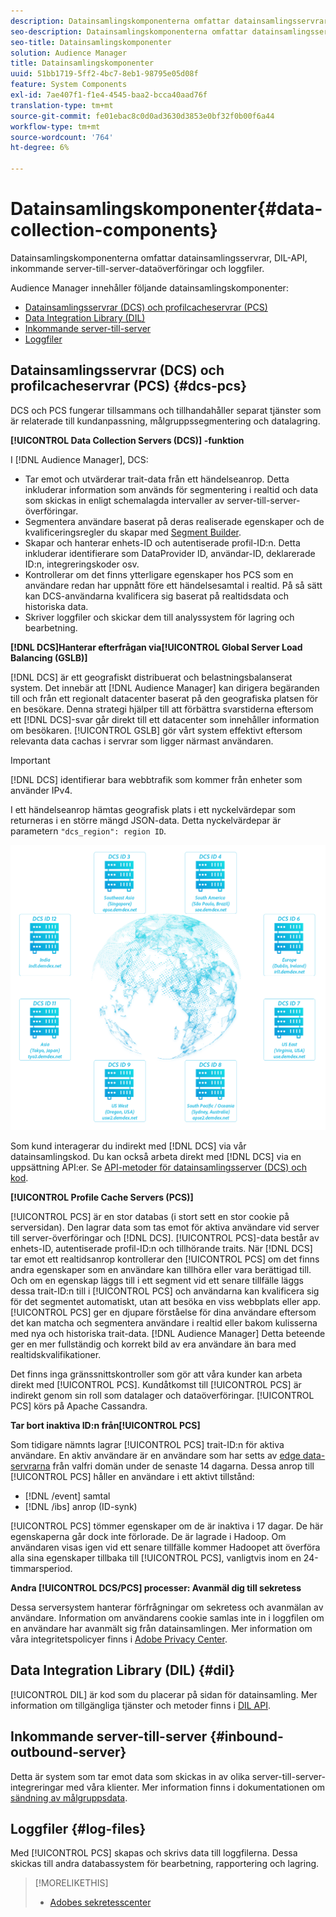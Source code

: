 ```yaml
---
description: Datainsamlingskomponenterna omfattar datainsamlingsservrar, DIL-API, inkommande server-till-server-dataöverföringar och loggfiler.
seo-description: Datainsamlingskomponenterna omfattar datainsamlingsservrar, DIL-API, inkommande server-till-server-dataöverföringar och loggfiler.
seo-title: Datainsamlingskomponenter
solution: Audience Manager
title: Datainsamlingskomponenter
uuid: 51bb1719-5ff2-4bc7-8eb1-98795e05d08f
feature: System Components
exl-id: 7ae407f1-f1e4-4545-baa2-bcca40aad76f
translation-type: tm+mt
source-git-commit: fe01ebac8c0d0ad3630d3853e0bf32f0b00f6a44
workflow-type: tm+mt
source-wordcount: '764'
ht-degree: 6%

---
```


# Datainsamlingskomponenter{#data-collection-components}

Datainsamlingskomponenterna omfattar datainsamlingsservrar, DIL-API, inkommande server-till-server-dataöverföringar och loggfiler.

<!-- 

c_compcollect.xml

 -->

Audience Manager innehåller följande datainsamlingskomponenter:

* [Datainsamlingsservrar (DCS) och profilcacheservrar (PCS)](../../reference/system-components/components-data-collection.md#dcs-pcs)
* [Data Integration Library (DIL)](../../reference/system-components/components-data-collection.md#dil)
* [Inkommande server-till-server](../../reference/system-components/components-data-collection.md#inbound-outbound-server)
* [Loggfiler](../../reference/system-components/components-data-collection.md#log-files)

## Datainsamlingsservrar (DCS) och profilcacheservrar (PCS) {#dcs-pcs}

DCS och PCS fungerar tillsammans och tillhandahåller separat tjänster som är relaterade till kundanpassning, målgruppssegmentering och datalagring.

**[!UICONTROL Data Collection Servers (DCS)] -funktion**

I [!DNL Audience Manager], DCS:

* Tar emot och utvärderar trait-data från ett händelseanrop. Detta inkluderar information som används för segmentering i realtid och data som skickas in enligt schemalagda intervaller av server-till-server-överföringar.
* Segmentera användare baserat på deras realiserade egenskaper och de kvalificeringsregler du skapar med [Segment Builder](../../features/segments/segment-builder.md).
* Skapar och hanterar enhets-ID och autentiserade profil-ID:n. Detta inkluderar identifierare som DataProvider ID, användar-ID, deklarerade ID:n, integreringskoder osv.
* Kontrollerar om det finns ytterligare egenskaper hos PCS som en användare redan har uppnått före ett händelsesamtal i realtid. På så sätt kan DCS-användarna kvalificera sig baserat på realtidsdata och historiska data.
* Skriver loggfiler och skickar dem till analyssystem för lagring och bearbetning.

**[!DNL DCS]Hanterar efterfrågan via[!UICONTROL Global Server Load Balancing (GSLB)]**

[!DNL DCS] är ett geografiskt distribuerat och belastningsbalanserat system. Det innebär att [!DNL Audience Manager] kan dirigera begäranden till och från ett regionalt datacenter baserat på den geografiska platsen för en besökare. Denna strategi hjälper till att förbättra svarstiderna eftersom ett [!DNL DCS]-svar går direkt till ett datacenter som innehåller information om besökaren. [!UICONTROL GSLB] gör vårt system effektivt eftersom relevanta data cachas i servrar som ligger närmast användaren.

>[!IMPORTANT]
>
>[!DNL DCS] identifierar bara webbtrafik som kommer från enheter som använder IPv4.

I ett händelseanrop hämtas geografisk plats i ett nyckelvärdepar som returneras i en större mängd JSON-data. Detta nyckelvärdepar är parametern `"dcs_region": region ID`.

![](assets/dcs-map.png)

Som kund interagerar du indirekt med [!DNL DCS] via vår datainsamlingskod. Du kan också arbeta direkt med [!DNL DCS] via en uppsättning API:er. Se [API-metoder för datainsamlingsserver (DCS) och kod](../../api/dcs-intro/dcs-event-calls/dcs-event-calls.md).

**[!UICONTROL Profile Cache Servers (PCS)]**

[!UICONTROL PCS] är en stor databas (i stort sett en stor cookie på serversidan). Den lagrar data som tas emot för aktiva användare vid server till server-överföringar och [!DNL DCS]. [!UICONTROL PCS]-data består av enhets-ID, autentiserade profil-ID:n och tillhörande traits. När [!DNL DCS] tar emot ett realtidsanrop kontrollerar den [!UICONTROL PCS] om det finns andra egenskaper som en användare kan tillhöra eller vara berättigad till. Och om en egenskap läggs till i ett segment vid ett senare tillfälle läggs dessa trait-ID:n till i [!UICONTROL PCS] och användarna kan kvalificera sig för det segmentet automatiskt, utan att besöka en viss webbplats eller app. [!UICONTROL PCS] ger en djupare förståelse för dina användare eftersom det kan matcha och segmentera användare i realtid eller bakom kulisserna med nya och historiska trait-data. [!DNL Audience Manager] Detta beteende ger en mer fullständig och korrekt bild av era användare än bara med realtidskvalifikationer.

Det finns inga gränssnittskontroller som gör att våra kunder kan arbeta direkt med [!UICONTROL PCS]. Kundåtkomst till [!UICONTROL PCS] är indirekt genom sin roll som datalager och dataöverföringar. [!UICONTROL PCS] körs på Apache Cassandra.

**Tar bort inaktiva ID:n från[!UICONTROL PCS]**

Som tidigare nämnts lagrar [!UICONTROL PCS] trait-ID:n för aktiva användare. En aktiv användare är en användare som har setts av [edge data-servrarna](../../reference/system-components/components-edge.md) från valfri domän under de senaste 14 dagarna. Dessa anrop till [!UICONTROL PCS] håller en användare i ett aktivt tillstånd:

* [!DNL /event] samtal
* [!DNL /ibs] anrop (ID-synk)

<!-- 

Removed /dpm calls from the bulleted list. /dpm calls have been deprecated.

 -->

[!UICONTROL PCS] tömmer egenskaper om de är inaktiva i 17 dagar. De här egenskaperna går dock inte förlorade. De är lagrade i Hadoop. Om användaren visas igen vid ett senare tillfälle kommer Hadoopet att överföra alla sina egenskaper tillbaka till [!UICONTROL PCS], vanligtvis inom en 24-timmarsperiod.

**Andra  [!UICONTROL DCS/PCS] processer: Avanmäl dig till sekretess**

Dessa serversystem hanterar förfrågningar om sekretess och avanmälan av användare. Information om användarens cookie samlas inte in i loggfilen om en användare har avanmält sig från datainsamlingen. Mer information om våra integritetspolicyer finns i [Adobe Privacy Center](https://www.adobe.com/se/privacy/advertising-services.html).

## Data Integration Library (DIL)  {#dil}

[!UICONTROL DIL] är kod som du placerar på sidan för datainsamling. Mer information om tillgängliga tjänster och metoder finns i [DIL API](../../dil/dil-overview.md).

## Inkommande server-till-server {#inbound-outbound-server}

Detta är system som tar emot data som skickas in av olika server-till-server-integreringar med våra klienter. Mer information finns i dokumentationen om [sändning av målgruppsdata](/help/using/integration/sending-audience-data/real-time-data-integration/real-time-tech-specs.md).

## Loggfiler {#log-files}

Med [!UICONTROL PCS] skapas och skrivs data till loggfilerna. Dessa skickas till andra databassystem för bearbetning, rapportering och lagring.

>[!MORELIKETHIS]
>
>* [Adobes sekretesscenter](https://www.adobe.com/se/privacy.html)

